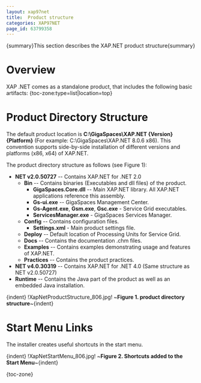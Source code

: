 ```yaml
---
layout: xap97net
title:  Product structure
categories: XAP97NET
page_id: 63799358
---
```


{summary}This section describes the XAP.NET product structure{summary}

# Overview

XAP .NET comes as a standalone product, that includes the following basic artifacts:
{toc-zone:type=list|location=top}

# Product Directory Structure

The default product location is **C:\GigaSpaces\XAP.NET \{Version\} \{Platform\}** (For example: C:\GigaSpaces\XAP.NET 8.0.6 x86). This convention supports side-by-side installation of different versions and platforms (x86, x64) of XAP.NET.

The product directory structure as follows (see Figure 1):
- **NET v2.0.50727** -- Contains XAP.NET for .NET 2.0
    - **Bin** -- Contains binaries (Executables and dll files) of the product.
        - **GigaSpaces.Core.dll** -- Main XAP.NET library. All XAP.NET applications reference this assembly.
        - **Gs-ui.exe** -- GigaSpaces Management Center.
        - **Gs-Agent.exe**, **Gsm.exe**, **Gsc.exe** - Service Grid executables.
        - **ServicesManager.exe** - GigaSpaces Services Manager.
    - **Config** -- Contains configuration files.
        - **Settings.xml** - Main product settings file.
    - **Deploy** -- Default location of Processing Units for Service Grid.
    - **Docs** -- Contains the documentation .chm files.
    - **Examples**  -- Contains examples demonstrating usage and features of XAP.NET.
    - **Practices** -- Contains the product practices.
- **NET v4.0.30319** -- Contains XAP.NET for .NET 4.0 (Same structure as NET v2.0.50727)
- **Runtime** -- Contains the Java part of the product as well as an embedded Java installation.

{indent}
!XapNetProductStructure_806.jpg!
~**Figure 1. product directory structure**~{indent}

# Start Menu Links

The installer creates useful shortcuts in the start menu.

{indent}
!XapNetStartMenu_806.jpg!
~**Figure 2. Shortcuts added to the Start Menu**~{indent}

{toc-zone}